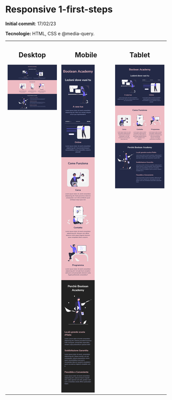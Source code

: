 # Responsive 1-first-steps

**Initial commit**: 17/02/23

**Tecnologie:** HTML, CSS e @media-query.

<table cellpadding="0">
  <tr style="padding: 0">
    <td valign="top" width="33%">
        <h2 align="center">Desktop</h2>
        <img src="./screencapture/desktop.png"/></td>
    <td valign="top" width="33%">
        <h2 align="center">Mobile</h2>
        <img src="./screencapture/mobile.png"/></td>
    <td valign="top" width="33%">
        <h2 align="center">Tablet</h2>
        <img src="./screencapture/tablet.png"/></td>
  </tr>
</table>
